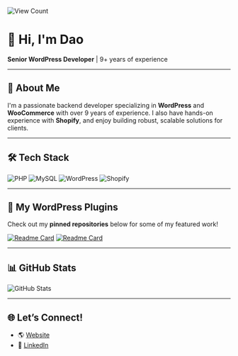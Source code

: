 ![View Count](https://komarev.com/ghpvc/?username=daomapsieucap&color=orange&style=for-the-badge)

# 👋 Hi, I'm Dao

**Senior WordPress Developer** | 9+ years of experience

---

## 🚀 About Me

I'm a passionate backend developer specializing in **WordPress** and **WooCommerce** with over 9 years of experience. I also have hands-on experience with **Shopify**, and enjoy building robust, scalable solutions for clients.

---

## 🛠️ Tech Stack

![PHP](https://img.shields.io/badge/-PHP-777BB4?style=flat&logo=php&logoColor=white)
![MySQL](https://img.shields.io/badge/-MySQL-4479A1?style=flat&logo=mysql&logoColor=white)
![WordPress](https://img.shields.io/badge/-WordPress-21759B?style=flat&logo=wordpress&logoColor=white)
![Shopify](https://img.shields.io/badge/-Shopify-96bf48?style=flat&logo=shopify&logoColor=white)

---

## 📌 My WordPress Plugins

Check out my **pinned repositories** below for some of my featured work!

[![Readme Card](https://github-readme-stats.vercel.app/api/pin/?username=daomapsieucap&repo=fiber-admin&theme=solarized-light)](https://github.com/daomapsieucap/fiber-admin)
[![Readme Card](https://github-readme-stats.vercel.app/api/pin/?username=daomapsieucap&repo=lipsum-dynamo&theme=solarized-light)](https://github.com/daomapsieucap/lipsum-dynamo)

---

## 📊 GitHub Stats

![GitHub Stats](https://github-readme-stats.vercel.app/api?username=daomapsieucap&show_icons=true&theme=solarized-light)

---

## 🌐 Let’s Connect!

- 🌎 [Website](https://daochau.com/)
- 💼 [LinkedIn](https://www.linkedin.com/in/dao-chau)
